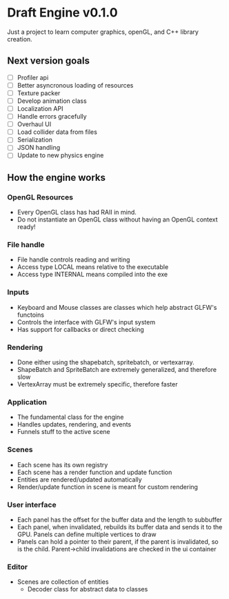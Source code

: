 # Draft Engine v0.1.0
Just a project to learn computer graphics, openGL, and C++ library creation.

## Next version goals
- [ ] Profiler api
- [ ] Better asyncronous loading of resources
- [ ] Texture packer
- [ ] Develop animation class
- [ ] Localization API
- [ ] Handle errors gracefully
- [ ] Overhaul UI
- [ ] Load collider data from files
- [ ] Serialization
- [ ] JSON handling
- [ ] Update to new physics engine

## How the engine works
### OpenGL Resources
- Every OpenGL class has had RAII in mind.
- Do not instantiate an OpenGL class without having an OpenGL context ready!

### File handle
- File handle controls reading and writing
- Access type LOCAL means relative to the executable
- Access type INTERNAL means compiled into the exe

### Inputs
- Keyboard and Mouse classes are classes which help abstract GLFW's functoins
- Controls the interface with GLFW's input system
- Has support for callbacks or direct checking

### Rendering
- Done either using the shapebatch, spritebatch, or vertexarray.
- ShapeBatch and SpriteBatch are extremely generalized, and therefore slow
- VertexArray must be extremely specific, therefore faster

### Application
- The fundamental class for the engine
- Handles updates, rendering, and events
- Funnels stuff to the active scene

### Scenes
- Each scene has its own registry
- Each scene has a render function and update function
- Entities are rendered/updated automatically
- Render/update function in scene is meant for custom rendering

### User interface
- Each panel has the offset for the buffer data and the length to subbuffer
- Each panel, when invalidated, rebuilds its buffer data and sends it to the GPU. Panels can define multiple vertices to draw
- Panels can hold a pointer to their parent, if the parent is invalidated, so is the child. Parent->child invalidations are checked in the ui container
    
### Editor
- Scenes are collection of entities
    * Decoder class for abstract data to classes

